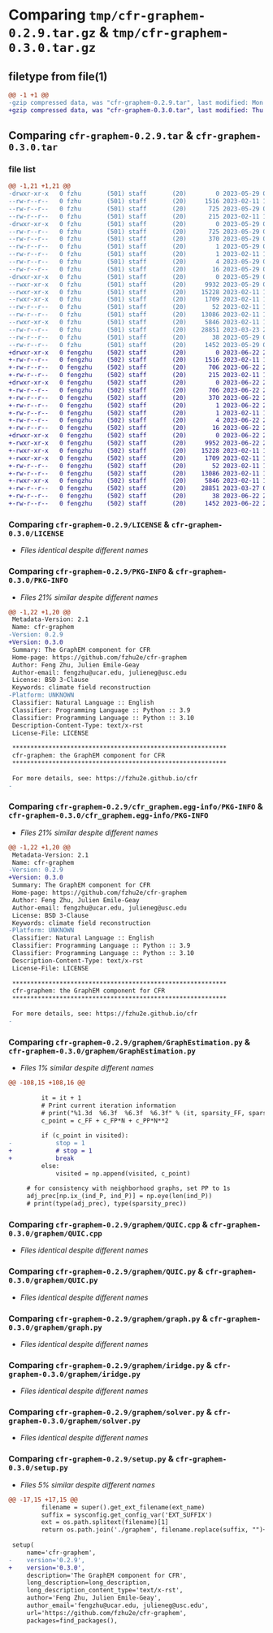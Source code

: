 # Comparing `tmp/cfr-graphem-0.2.9.tar.gz` & `tmp/cfr-graphem-0.3.0.tar.gz`

## filetype from file(1)

```diff
@@ -1 +1 @@
-gzip compressed data, was "cfr-graphem-0.2.9.tar", last modified: Mon May 29 00:41:24 2023, max compression
+gzip compressed data, was "cfr-graphem-0.3.0.tar", last modified: Thu Jun 22 23:59:31 2023, max compression
```

## Comparing `cfr-graphem-0.2.9.tar` & `cfr-graphem-0.3.0.tar`

### file list

```diff
@@ -1,21 +1,21 @@
-drwxr-xr-x   0 fzhu       (501) staff       (20)        0 2023-05-29 00:41:24.201918 cfr-graphem-0.2.9/
--rw-r--r--   0 fzhu       (501) staff       (20)     1516 2023-02-11 11:26:13.000000 cfr-graphem-0.2.9/LICENSE
--rw-r--r--   0 fzhu       (501) staff       (20)      725 2023-05-29 00:41:24.201780 cfr-graphem-0.2.9/PKG-INFO
--rw-r--r--   0 fzhu       (501) staff       (20)      215 2023-02-11 11:26:13.000000 cfr-graphem-0.2.9/README.rst
-drwxr-xr-x   0 fzhu       (501) staff       (20)        0 2023-05-29 00:41:24.199849 cfr-graphem-0.2.9/cfr_graphem.egg-info/
--rw-r--r--   0 fzhu       (501) staff       (20)      725 2023-05-29 00:41:23.000000 cfr-graphem-0.2.9/cfr_graphem.egg-info/PKG-INFO
--rw-r--r--   0 fzhu       (501) staff       (20)      370 2023-05-29 00:41:24.000000 cfr-graphem-0.2.9/cfr_graphem.egg-info/SOURCES.txt
--rw-r--r--   0 fzhu       (501) staff       (20)        1 2023-05-29 00:41:23.000000 cfr-graphem-0.2.9/cfr_graphem.egg-info/dependency_links.txt
--rw-r--r--   0 fzhu       (501) staff       (20)        1 2023-02-11 12:40:30.000000 cfr-graphem-0.2.9/cfr_graphem.egg-info/not-zip-safe
--rw-r--r--   0 fzhu       (501) staff       (20)        4 2023-05-29 00:41:24.000000 cfr-graphem-0.2.9/cfr_graphem.egg-info/requires.txt
--rw-r--r--   0 fzhu       (501) staff       (20)       16 2023-05-29 00:41:24.000000 cfr-graphem-0.2.9/cfr_graphem.egg-info/top_level.txt
-drwxr-xr-x   0 fzhu       (501) staff       (20)        0 2023-05-29 00:41:24.201254 cfr-graphem-0.2.9/graphem/
--rwxr-xr-x   0 fzhu       (501) staff       (20)     9932 2023-05-29 00:40:16.000000 cfr-graphem-0.2.9/graphem/GraphEstimation.py
--rwxr-xr-x   0 fzhu       (501) staff       (20)    15228 2023-02-11 11:26:13.000000 cfr-graphem-0.2.9/graphem/QUIC.cpp
--rwxr-xr-x   0 fzhu       (501) staff       (20)     1709 2023-02-11 11:26:13.000000 cfr-graphem-0.2.9/graphem/QUIC.py
--rw-r--r--   0 fzhu       (501) staff       (20)       52 2023-02-11 11:26:13.000000 cfr-graphem-0.2.9/graphem/__init__.py
--rw-r--r--   0 fzhu       (501) staff       (20)    13086 2023-02-11 11:26:13.000000 cfr-graphem-0.2.9/graphem/graph.py
--rwxr-xr-x   0 fzhu       (501) staff       (20)     5846 2023-02-11 11:26:13.000000 cfr-graphem-0.2.9/graphem/iridge.py
--rw-r--r--   0 fzhu       (501) staff       (20)    28851 2023-03-23 22:06:36.000000 cfr-graphem-0.2.9/graphem/solver.py
--rw-r--r--   0 fzhu       (501) staff       (20)       38 2023-05-29 00:41:24.201964 cfr-graphem-0.2.9/setup.cfg
--rw-r--r--   0 fzhu       (501) staff       (20)     1452 2023-05-29 00:41:06.000000 cfr-graphem-0.2.9/setup.py
+drwxr-xr-x   0 fengzhu    (502) staff       (20)        0 2023-06-22 23:59:31.365577 cfr-graphem-0.3.0/
+-rw-r--r--   0 fengzhu    (502) staff       (20)     1516 2023-02-11 11:26:13.000000 cfr-graphem-0.3.0/LICENSE
+-rw-r--r--   0 fengzhu    (502) staff       (20)      706 2023-06-22 23:59:31.365403 cfr-graphem-0.3.0/PKG-INFO
+-rw-r--r--   0 fengzhu    (502) staff       (20)      215 2023-02-11 11:26:13.000000 cfr-graphem-0.3.0/README.rst
+drwxr-xr-x   0 fengzhu    (502) staff       (20)        0 2023-06-22 23:59:31.363056 cfr-graphem-0.3.0/cfr_graphem.egg-info/
+-rw-r--r--   0 fengzhu    (502) staff       (20)      706 2023-06-22 23:59:31.000000 cfr-graphem-0.3.0/cfr_graphem.egg-info/PKG-INFO
+-rw-r--r--   0 fengzhu    (502) staff       (20)      370 2023-06-22 23:59:31.000000 cfr-graphem-0.3.0/cfr_graphem.egg-info/SOURCES.txt
+-rw-r--r--   0 fengzhu    (502) staff       (20)        1 2023-06-22 23:59:31.000000 cfr-graphem-0.3.0/cfr_graphem.egg-info/dependency_links.txt
+-rw-r--r--   0 fengzhu    (502) staff       (20)        1 2023-02-11 12:40:30.000000 cfr-graphem-0.3.0/cfr_graphem.egg-info/not-zip-safe
+-rw-r--r--   0 fengzhu    (502) staff       (20)        4 2023-06-22 23:59:31.000000 cfr-graphem-0.3.0/cfr_graphem.egg-info/requires.txt
+-rw-r--r--   0 fengzhu    (502) staff       (20)       16 2023-06-22 23:59:31.000000 cfr-graphem-0.3.0/cfr_graphem.egg-info/top_level.txt
+drwxr-xr-x   0 fengzhu    (502) staff       (20)        0 2023-06-22 23:59:31.365001 cfr-graphem-0.3.0/graphem/
+-rwxr-xr-x   0 fengzhu    (502) staff       (20)     9952 2023-06-22 23:58:14.000000 cfr-graphem-0.3.0/graphem/GraphEstimation.py
+-rwxr-xr-x   0 fengzhu    (502) staff       (20)    15228 2023-02-11 11:26:13.000000 cfr-graphem-0.3.0/graphem/QUIC.cpp
+-rwxr-xr-x   0 fengzhu    (502) staff       (20)     1709 2023-02-11 11:26:13.000000 cfr-graphem-0.3.0/graphem/QUIC.py
+-rw-r--r--   0 fengzhu    (502) staff       (20)       52 2023-02-11 11:26:13.000000 cfr-graphem-0.3.0/graphem/__init__.py
+-rw-r--r--   0 fengzhu    (502) staff       (20)    13086 2023-02-11 11:26:13.000000 cfr-graphem-0.3.0/graphem/graph.py
+-rwxr-xr-x   0 fengzhu    (502) staff       (20)     5846 2023-02-11 11:26:13.000000 cfr-graphem-0.3.0/graphem/iridge.py
+-rw-r--r--   0 fengzhu    (502) staff       (20)    28851 2023-03-27 02:40:31.000000 cfr-graphem-0.3.0/graphem/solver.py
+-rw-r--r--   0 fengzhu    (502) staff       (20)       38 2023-06-22 23:59:31.365627 cfr-graphem-0.3.0/setup.cfg
+-rw-r--r--   0 fengzhu    (502) staff       (20)     1452 2023-06-22 23:59:19.000000 cfr-graphem-0.3.0/setup.py
```

### Comparing `cfr-graphem-0.2.9/LICENSE` & `cfr-graphem-0.3.0/LICENSE`

 * *Files identical despite different names*

### Comparing `cfr-graphem-0.2.9/PKG-INFO` & `cfr-graphem-0.3.0/PKG-INFO`

 * *Files 21% similar despite different names*

```diff
@@ -1,22 +1,20 @@
 Metadata-Version: 2.1
 Name: cfr-graphem
-Version: 0.2.9
+Version: 0.3.0
 Summary: The GraphEM component for CFR
 Home-page: https://github.com/fzhu2e/cfr-graphem
 Author: Feng Zhu, Julien Emile-Geay
 Author-email: fengzhu@ucar.edu, julieneg@usc.edu
 License: BSD 3-Clause
 Keywords: climate field reconstruction
-Platform: UNKNOWN
 Classifier: Natural Language :: English
 Classifier: Programming Language :: Python :: 3.9
 Classifier: Programming Language :: Python :: 3.10
 Description-Content-Type: text/x-rst
 License-File: LICENSE
 
 ***********************************************************
 cfr-graphem: the GraphEM component for CFR
 ***********************************************************
 
 For more details, see: https://fzhu2e.github.io/cfr
-
```

### Comparing `cfr-graphem-0.2.9/cfr_graphem.egg-info/PKG-INFO` & `cfr-graphem-0.3.0/cfr_graphem.egg-info/PKG-INFO`

 * *Files 21% similar despite different names*

```diff
@@ -1,22 +1,20 @@
 Metadata-Version: 2.1
 Name: cfr-graphem
-Version: 0.2.9
+Version: 0.3.0
 Summary: The GraphEM component for CFR
 Home-page: https://github.com/fzhu2e/cfr-graphem
 Author: Feng Zhu, Julien Emile-Geay
 Author-email: fengzhu@ucar.edu, julieneg@usc.edu
 License: BSD 3-Clause
 Keywords: climate field reconstruction
-Platform: UNKNOWN
 Classifier: Natural Language :: English
 Classifier: Programming Language :: Python :: 3.9
 Classifier: Programming Language :: Python :: 3.10
 Description-Content-Type: text/x-rst
 License-File: LICENSE
 
 ***********************************************************
 cfr-graphem: the GraphEM component for CFR
 ***********************************************************
 
 For more details, see: https://fzhu2e.github.io/cfr
-
```

### Comparing `cfr-graphem-0.2.9/graphem/GraphEstimation.py` & `cfr-graphem-0.3.0/graphem/GraphEstimation.py`

 * *Files 1% similar despite different names*

```diff
@@ -108,15 +108,16 @@
 
         it = it + 1
         # Print current iteration information
         # print("%1.3d  %6.3f  %6.3f  %6.3f" % (it, sparsity_FF, sparsity_FP, sparsity_PP))
         c_point = c_FF + c_FP*N + c_PP*N**2
 
         if (c_point in visited):
-            stop = 1
+            # stop = 1
+            break
         else:
             visited = np.append(visited, c_point)
     
     # for consistency with neighborhood graphs, set PP to 1s
     adj_prec[np.ix_(ind_P, ind_P)] = np.eye(len(ind_P))
     # print(type(adj_prec), type(sparsity_prec))
```

### Comparing `cfr-graphem-0.2.9/graphem/QUIC.cpp` & `cfr-graphem-0.3.0/graphem/QUIC.cpp`

 * *Files identical despite different names*

### Comparing `cfr-graphem-0.2.9/graphem/QUIC.py` & `cfr-graphem-0.3.0/graphem/QUIC.py`

 * *Files identical despite different names*

### Comparing `cfr-graphem-0.2.9/graphem/graph.py` & `cfr-graphem-0.3.0/graphem/graph.py`

 * *Files identical despite different names*

### Comparing `cfr-graphem-0.2.9/graphem/iridge.py` & `cfr-graphem-0.3.0/graphem/iridge.py`

 * *Files identical despite different names*

### Comparing `cfr-graphem-0.2.9/graphem/solver.py` & `cfr-graphem-0.3.0/graphem/solver.py`

 * *Files identical despite different names*

### Comparing `cfr-graphem-0.2.9/setup.py` & `cfr-graphem-0.3.0/setup.py`

 * *Files 5% similar despite different names*

```diff
@@ -17,15 +17,15 @@
         filename = super().get_ext_filename(ext_name)
         suffix = sysconfig.get_config_var('EXT_SUFFIX')
         ext = os.path.splitext(filename)[1]
         return os.path.join('./graphem', filename.replace(suffix, "")+ext)
 
 setup(
     name='cfr-graphem',
-    version='0.2.9',
+    version='0.3.0',
     description='The GraphEM component for CFR',
     long_description=long_description,
     long_description_content_type='text/x-rst',
     author='Feng Zhu, Julien Emile-Geay',
     author_email='fengzhu@ucar.edu, julieneg@usc.edu',
     url='https://github.com/fzhu2e/cfr-graphem',
     packages=find_packages(),
```

